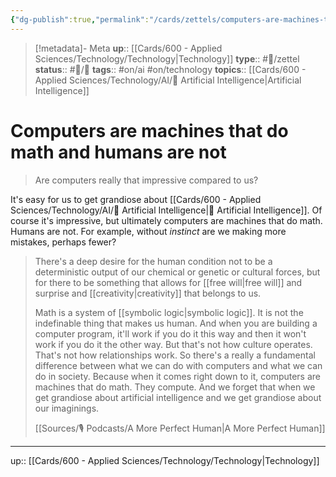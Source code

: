 ```yaml
---
{"dg-publish":true,"permalink":"/cards/zettels/computers-are-machines-that-do-math-and-humans-are-not/","title":"Computers are machines that do math and humans are not"}
---
```


> [!metadata]- Meta
> **up**:: [[Cards/600 - Applied Sciences/Technology/Technology\|Technology]]
> **type**:: #📝/zettel 
> **status**:: #📝/🌿 
> **tags**::  #on/ai #on/technology 
> **topics**:: [[Cards/600 - Applied Sciences/Technology/AI/🤖 Artificial Intelligence\|Artificial Intelligence]]


# Computers are machines that do math and humans are not

> Are computers really that impressive compared to us?

It's easy for us to get grandiose about [[Cards/600 - Applied Sciences/Technology/AI/🤖 Artificial Intelligence\|🤖 Artificial Intelligence]]. Of course it's impressive, but ultimately computers are machines that do math. Humans are not. For example, without *instinct* are we making more mistakes, perhaps fewer?

> There's a deep desire for the human condition not to be a deterministic output of our chemical or genetic or cultural forces, but for there to be something that allows for [[free will\|free will]] and surprise and [[creativity\|creativity]] that belongs to us.
>
> Math is a system of [[symbolic logic\|symbolic logic]]. It is not the indefinable thing that makes us human. And when you are building a computer program, it'll work if you do it this way and then it won't work if you do it the other way. But that's not how culture operates. That's not how relationships work. So there's a really a fundamental difference between what we can do with computers and what we can do in society. Because when it comes right down to it, computers are machines that do math. They compute. And we forget that when we get grandiose about artificial intelligence and we get grandiose about our imaginings.
> 
> [[Sources/🎙 Podcasts/A More Perfect Human\|A More Perfect Human]]
---
up:: [[Cards/600 - Applied Sciences/Technology/Technology\|Technology]]


